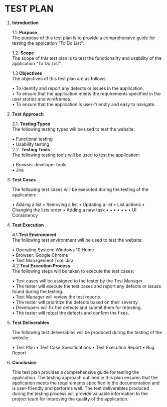 # TEST PLAN

1. **Introduction**<p>
   1.1. **Purpose**<br>
   The purpose of this test plan is to provide a comprehensive guide for testing the appication "To Do List".<p>
   1.2. **Scope**<br>
   The scope of this test plan is to test the functionality and usability of the application "To Do List".<p>
   1.3 **Objectives**<br>
   The objectives of this test plan are as follows:<p>
      •	To identify and report any defects or issues in the application.<br>
      •	To ensure that the application meets the requirements specified in the user stories and wireframes.<br>
      •	To ensure that the application is user-friendly and easy to navigate.<br>
   
2. **Test Approach**<p>
   2.1. **Testing Types**<br>
   The following testing types will be used to test the website:<p>
      •	Functional testing<br>
      •	Usability testing<br>
   2.2. **Testing Tools**<br>
   The following testing tools will be used to test the application:<p>
      •	Browser developer tools<br>
      •	Jira<br>
3. **Test Cases**<p>
The following test cases will be executed during the testing of the application:<p>
      •	Adding a list
      •	Removing a list
      •	Updating a list
      •	List actions
      •	Changing the lists order
      •	Adding a new task
      •	
      •	
      •	
      •	
      •	
      •	
      •	UI Consistency
      
4. **Test Execution**<p>
   4.1 **Test Environment**<br>
   The following test environment will be used to test the website:<p>
      •	Operating System: Windows 10 Home<br>
      •	Browser: Google Chrome<br>
      •	Test Management Tool: Jira<br>
   4.2 **Test Execution Process**<br>
   The following steps will be taken to execute the test cases:<p>
      •	Test cases will be assigned to the tester by the Test Manager.<br>
      •	The tester will execute the test cases and report any defects or issues found during the testing.<br>
      •	Test Manager will review the test reports.<br>
      •	The tester will prioritize the defects based on their severity.<br>
      •	Developers will fix the defects and submit them for retesting.<br>
      •	The tester will retest the defects and confirm the fixes.<br>
      
5. **Test Deliverables**<p>
The following test deliverables will be produced during the testing of the website:<p>
•	Test Plan
•	Test Case Specifications
•	Test Execution Report
•	Bug Report

6. **Conclusion**<p>
This test plan provides a comprehensive guide for testing the application. 
The testing approach outlined in this plan ensures that the application meets the requirements specified in the documentation and is user-friendly and performs well.
The test deliverables produced during the testing process will provide valuable information to the project team for improving the quality of the application.
